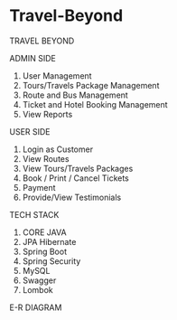 # Travel-Beyond


TRAVEL BEYOND 


ADMIN SIDE

 1. User Management
 2. Tours/Travels Package Management
 3. Route and Bus Management
 4. Ticket  and Hotel Booking Management
 5. View Reports 

USER SIDE

 1. Login as Customer
 2. View Routes 
 3. View  Tours/Travels  Packages
 4. Book / Print / Cancel  Tickets
 5. Payment  
 6. Provide/View Testimonials 

TECH STACK

  1. CORE JAVA
  2. JPA Hibernate
  3. Spring Boot
  4. Spring Security
  5. MySQL
  6. Swagger
  7. Lombok


E-R DIAGRAM


